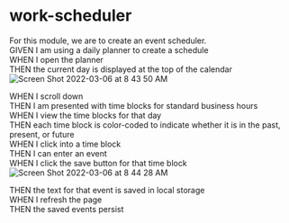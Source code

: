 # work-scheduler
For this module, we are to create an event scheduler.<br>
GIVEN I am using a daily planner to create a schedule<br>
WHEN I open the planner<br>
THEN the current day is displayed at the top of the calendar<br>
![Screen Shot 2022-03-06 at 8 43 50 AM](https://user-images.githubusercontent.com/79173328/156933425-6b15398f-3fc8-41c3-9c7e-331b56c5be8d.png)<br>

WHEN I scroll down<br>
THEN I am presented with time blocks for standard business hours<br>
WHEN I view the time blocks for that day<br>
THEN each time block is color-coded to indicate whether it is in the past, present, or future<br>
WHEN I click into a time block<br>
THEN I can enter an event<br>
WHEN I click the save button for that time block<br>
![Screen Shot 2022-03-06 at 8 44 28 AM](https://user-images.githubusercontent.com/79173328/156933459-d724484e-30e1-434b-9a2e-c29b95be9fcd.png)<br>

THEN the text for that event is saved in local storage<br>
WHEN I refresh the page<br>
THEN the saved events persist<br>
